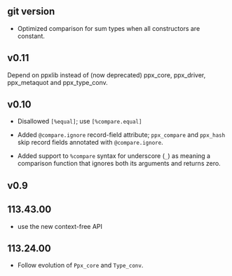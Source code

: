 ## git version

- Optimized comparison for sum types when all constructors are constant.

## v0.11

Depend on ppxlib instead of (now deprecated) ppx\_core, ppx\_driver,
ppx\_metaquot and ppx\_type\_conv.

## v0.10

- Disallowed `[%equal]`; use `[%compare.equal]`

- Added `@compare.ignore` record-field attribute; `ppx_compare` and `ppx_hash`
  skip record fields annotated with `@compare.ignore`.

- Added support to `%compare` syntax for underscore (`_`) as meaning a
  comparison function that ignores both its arguments and returns zero.

## v0.9

## 113.43.00

- use the new context-free API

## 113.24.00

- Follow evolution of `Ppx_core` and `Type_conv`.
